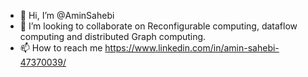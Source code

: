 - 👋 Hi, I’m @AminSahebi
- 💞️ I’m looking to collaborate on Reconfigurable computing, dataflow computing and distributed Graph computing. 
- 📫 How to reach me https://www.linkedin.com/in/amin-sahebi-47370039/

<!---
AminSahebi/AminSahebi is a ✨ special ✨ repository because its `README.md` (this file) appears on your GitHub profile.
You can click the Preview link to take a look at your changes.
--->
